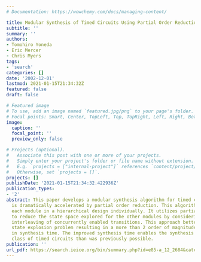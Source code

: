 ```yaml
---
# Documentation: https://wowchemy.com/docs/managing-content/

title: Modular Synthesis of Timed Circuits Using Partial Order Reduction
subtitle: ''
summary: ''
authors:
- Tomohiro Yoneda
- Eric Mercer
- Chris Myers
tags:
- 'search'
categories: []
date: '2002-12-01'
lastmod: 2021-01-15T21:34:32Z
featured: false
draft: false

# Featured image
# To use, add an image named `featured.jpg/png` to your page's folder.
# Focal points: Smart, Center, TopLeft, Top, TopRight, Left, Right, BottomLeft, Bottom, BottomRight.
image:
  caption: ''
  focal_point: ''
  preview_only: false

# Projects (optional).
#   Associate this post with one or more of your projects.
#   Simply enter your project's folder or file name without extension.
#   E.g. `projects = ["internal-project"]` references `content/project/deep-learning/index.md`.
#   Otherwise, set `projects = []`.
projects: []
publishDate: '2021-01-15T21:34:32.422936Z'
publication_types:
- '2'
abstract: This paper develops a modular synthesis algorithm for timed circuits that
  is dramatically accelerated by partial order reduction. This algorithm synthesizes
  each module in a hierarchical design individually. It utilizes partial order reduction
  to reduce the state space explored for the other modules by considering a single
  interleaving of concurrently enabled transitions. This approach better manages the
  state explosion problem resulting in a more than 2 order of magnitude reduction
  in synthesis time. The improved synthesis time enables the synthesis of a larger
  class of timed circuits than was previously possible.
publication: ''
url_pdf: https://search.ieice.org/bin/summary.php?id=e85-a_12_2684&category=A&year=2002&lang=E&abst=
---
```

